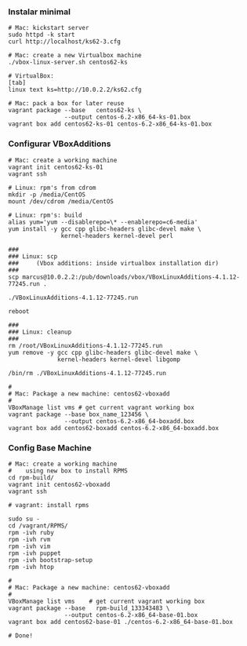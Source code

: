 

### Instalar minimal

    # Mac: kickstart server
    sudo httpd -k start
    curl http://localhost/ks62-3.cfg
    
    # Mac: create a new Virtualbox machine
    ./vbox-linux-server.sh centos62-ks
    
    # VirtualBox:
    [tab]
    linux text ks=http://10.0.2.2/ks62.cfg
    
    # Mac: pack a box for later reuse
    vagrant package --base   centos62-ks \
                    --output centos-6.2-x86_64-ks-01.box
    vagrant box add centos62-ks-01 centos-6.2-x86_64-ks-01.box
    
    
### Configurar VBoxAdditions

    # Mac: create a working machine
    vagrant init centos62-ks-01
    vagrant ssh
    
    # Linux: rpm's from cdrom
    mkdir -p /media/CentOS
    mount /dev/cdrom /media/CentOS
    
    # Linux: rpm's: build
    alias yum='yum --disablerepo=\* --enablerepo=c6-media'
    yum install -y gcc cpp glibc-headers glibc-devel make \
                   kernel-headers kernel-devel perl

    ###
    ### Linux: scp
    ###     (Vbox additions: inside virtualbox installation dir)
    ###
    scp marcus@10.0.2.2:/pub/downloads/vbox/VBoxLinuxAdditions-4.1.12-77245.run .
    
    ./VBoxLinuxAdditions-4.1.12-77245.run
    
    reboot
    
    ###
    ### Linux: cleanup
    ###
    rm /root/VBoxLinuxAdditions-4.1.12-77245.run
    yum remove -y gcc cpp glibc-headers glibc-devel make \
                  kernel-headers kernel-devel libgomp
                  
    /bin/rm ./VBoxLinuxAdditions-4.1.12-77245.run
    
    #
    # Mac: Package a new machine: centos62-vboxadd
    #
    VBoxManage list vms # get current vagrant working box
    vagrant package --base box_name_123456 \
                    --output centos-6.2-x86_64-boxadd.box
    vagrant box add centos62-boxadd centos-6.2-x86_64-boxadd.box
        
### Config Base Machine

    # Mac: create a working machine
    #    using new box to install RPMS
    cd rpm-build/
    vagrant init centos62-vboxadd
    vagrant ssh
        
    # vagrant: install rpms
    
    sudo su -
    cd /vagrant/RPMS/
    rpm -ivh ruby
    rpm -ivh rvm
    rpm -ivh vim
    rpm -ivh puppet
    rpm -ivh bootstrap-setup
    rpm -ivh htop
    
    #
    # Mac: Package a new machine: centos62-vboxadd
    #
    VBoxManage list vms    # get current vagrant working box
    vagrant package --base   rpm-build_133343483 \
                    --output centos-6.2-x86_64-base-01.box
    vagrant box add centos62-base-01 ./centos-6.2-x86_64-base-01.box

    # Done!
    